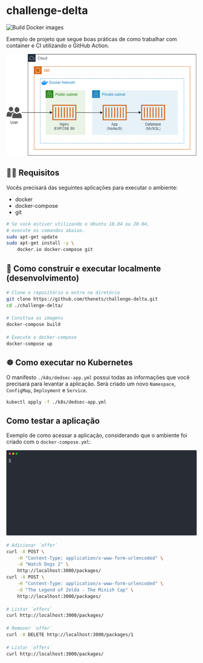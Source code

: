 # challenge-delta

![Build Docker images](https://github.com/thenets/challenge-delta/workflows/Build%20Docker%20images/badge.svg)

Exemplo de projeto que segue boas práticas de como trabalhar com container e CI utilizando o GitHub Action.

![Infra Docker](./docs/infra.png)

## 🐱‍💻 Requisitos

Vocês precisará das seguintes aplicações para executar o ambiente:

- docker
- docker-compose
- git

```bash
# Se você estiver utilizando o Ubuntu 18.04 ou 20.04,
# execute os comandos abaixo.
sudo apt-get update
sudo apt-get install -y \
	docker.io docker-compose git
```

## 🐳 Como construir e executar localmente (desenvolvimento)

```bash
# Clone o repositório e entre no diretório
git clone https://github.com/thenets/challenge-delta.git
cd ./challenge-delta/

# Construa as imagens
docker-compose build

# Execute o docker-compose
docker-compose up
```


## ☸ Como executar no Kubernetes

O manifesto `./k8s/dedsec-app.yml` possui todas as informações que você precisará para levantar a aplicação. Será criado um novo `Namespace`, `ConfigMap`, `Deployment` e `Service`.

```bash
kubectl apply -f ./k8s/dedsec-app.yml
```


## Como testar a aplicação

Exemplo de como acessar a aplicação, considerando que o ambiente foi criado com o `docker-compose.yml`:

![Como utilizar](./docs/how2use.svg)

```bash
# Adicionar `offer`
curl -X POST \
	-H "Content-Type: application/x-www-form-urlencoded" \
	-d "Watch Dogs 2" \
	http://localhost:3000/packages/
curl -X POST \
	-H "Content-Type: application/x-www-form-urlencoded" \
	-d "The Legend of Zelda - The Minish Cap" \
	http://localhost:3000/packages/

# Listar `offers`
curl http://localhost:3000/packages/

# Remover `offer`
curl -X DELETE http://localhost:3000/packages/1

# Listar `offers`
curl http://localhost:3000/packages/
```
